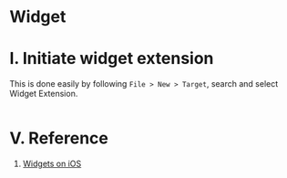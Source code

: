 # Widget

# I. Initiate widget extension

This is done easily by following `File > New > Target`, search and select Widget Extension.

![]()


# V. Reference

1. [Widgets on iOS](https://medium.com/swlh/widgets-on-ios-e0156a2e7239)